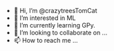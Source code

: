 - 👋 Hi, I’m @crazytreesTomCat
- 👀 I’m interested in ML 
- 🌱 I’m currently learning GPy.
- 💞️ I’m looking to collaborate on ...
- 📫 How to reach me ...

<!---
crazytreesTomCat/crazytreesTomCat is a ✨ special ✨ repository because its `README.md` (this file) appears on your GitHub profile.
You can click the Preview link to take a look at your changes.
--->
